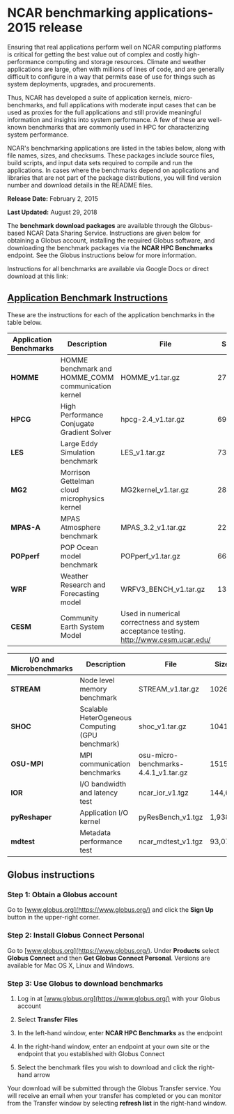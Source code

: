 # NCAR benchmarking applications- 2015 release

Ensuring that real applications perform well on NCAR computing platforms
is critical for getting the best value out of complex and costly
high-performance computing and storage resources. Climate and weather
applications are large, often with millions of lines of code, and are
generally difficult to configure in a way that permits ease of use for
things such as system deployments, upgrades, and procurements.

Thus, NCAR has developed a suite of application kernels,
micro-benchmarks, and full applications with moderate input cases that
can be used as proxies for the full applications and still provide
meaningful information and insights into system performance. A few of
these are well-known benchmarks that are commonly used in HPC for
characterizing system performance.

NCAR's benchmarking applications are listed in the tables below, along
with file names, sizes, and checksums. These packages include source
files, build scripts, and input data sets required to compile and run
the applications. In cases where the benchmarks depend on applications
and libraries that are not part of the package distributions, you will
find version number and download details in the README files.

**Release Date:** February 2, 2015

**Last Updated:** August 29, 2018

The **benchmark download packages** are available through the
Globus-based NCAR Data Sharing Service. Instructions are given below for
obtaining a Globus account, installing the required Globus software, and
downloading the benchmark packages via the **NCAR HPC
Benchmarks** endpoint. See the Globus instructions below for more
information.

Instructions for all benchmarks are available via Google Docs or direct
download at this link:

## [**Application Benchmark Instructions**](https://drive.google.com/folderview?id=0B_b29reTX0iFTWoyYW1ZWi1QaVk&usp=sharing)

These are the instructions for each of the application benchmarks in the
table below.

| **Application Benchmarks** | **Description**                                     | **File**                                                                                 | **Size (Bytes)** | **MD5 Checksum**                 |
|----------------------------|-----------------------------------------------------|------------------------------------------------------------------------------------------|------------------|----------------------------------|
| **HOMME**                  | HOMME benchmark and HOMME_COMM communication kernel | HOMME_v1.tar.gz                                                                          | 2728264          | b35d135f52b488d0bf9c1a07f2d02a93 |
| **HPCG**                   | High Performance Conjugate Gradient Solver          | hpcg-2.4_v1.tar.gz                                                                       | 69974            | fef8b6614ddaf3c45b8dd1b8fb867df7 |
| **LES**                    | Large Eddy Simulation benchmark                     | LES_v1.tar.gz                                                                            | 73200            | f9017e36b1ea0f02a2169770b37fad54 |
| **MG2**                    | Morrison Gettelman cloud microphysics kernel        | MG2kernel_v1.tar.gz                                                                      | 282822           | 53befeb7e418c074c80f6a5ad025144c |
| **MPAS-A**                 | MPAS Atmosphere benchmark                           | MPAS_3.2_v1.tar.gz                                                                       | 2259609261       | e9736920454952afb7e13c2e4f859457 |
| **POPperf**                | POP Ocean model benchmark                           | POPperf_v1.tar.gz                                                                        | 66480926         | 0fd078478dc6b5f326701ac09713fa49 |
| **WRF**                    | Weather Research and Forecasting model              | WRFV3_BENCH_v1.tar.gz                                                                    | 13260795166      | 4d5a7c02656dca8042cebe1e656c793b |
| **CESM**                   | Community Earth System Model                        | Used in numerical correctness and system acceptance testing. <http://www.cesm.ucar.edu/> |                  |                                  |

| **I/O and Microbenchmarks** | **Description**                                  | **File**                              | **Size (Bytes)** | **MD5 Checksum**                 |
|-----------------------------|--------------------------------------------------|---------------------------------------|------------------|----------------------------------|
| **STREAM**                  | Node level memory benchmark                      | STREAM_v1.tar.gz                      | 10268            | ee520d700a1fef3f746b9a8117952635 |
| **SHOC**                    | Scalable HeterOgeneous Computing (GPU benchmark) | shoc_v1.tar.gz                        | 10418387         | f3a4146180cb720a04104ee40bd161ea |
| **OSU-MPI**                 | MPI communication benchmarks                     | osu-micro-benchmarks-4.4.1_v1.tar.gz  | 151586           | 4bae164fc0aecd955adae1e9a9dc48d9 |
| **IOR**                     | I/O bandwidth and latency test                   | ncar_ior_v1.tgz                       | 144,608          | dc91a37af717005c87ec1752524ef67b |
| **pyReshaper**              | Application I/O kernel                           | pyResBench_v1.tgz                     | 1,938,268,372    | 67c9231e8bacb644d1a952b8793dc609 |
| **mdtest**                  | Metadata performance test                        | ncar_mdtest_v1.tgz                    | 93,074           | c9f69c6cdc335409f96ebce7764babad |

## Globus instructions

### Step 1: Obtain a Globus account

Go to [www.globus.org](https://www.globus.org/) and click the **Sign
Up** button in the upper-right corner.

### Step 2: Install Globus Connect Personal

Go to [www.globus.org](https://www.globus.org/).
Under **Products** select **Globus Connect** and then **Get Globus
Connect Personal**. Versions are available for Mac OS X, Linux and
Windows.

### Step 3: Use Globus to download benchmarks

1.  Log in at [www.globus.org](https://www.globus.org/) with your Globus
    account

2.  Select **Transfer Files**

3.  In the left-hand window, enter **NCAR HPC Benchmarks** as the
    endpoint

4.  In the right-hand window, enter an endpoint at your own site or the
    endpoint that you established with Globus Connect

5.  Select the benchmark files you wish to download and click the
    right-hand arrow

Your download will be submitted through the Globus Transfer service. You
will receive an email when your transfer has completed or you can
monitor from the Transfer window by selecting **refresh list** in the
right-hand window.
